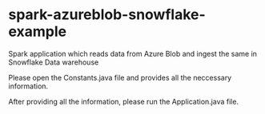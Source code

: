 # spark-azureblob-snowflake-example
Spark application which reads data from Azure Blob and ingest the same in Snowflake Data warehouse

Please open the Constants.java file and provides all the neccessary information.

After providing all the information, please run the Application.java file.
